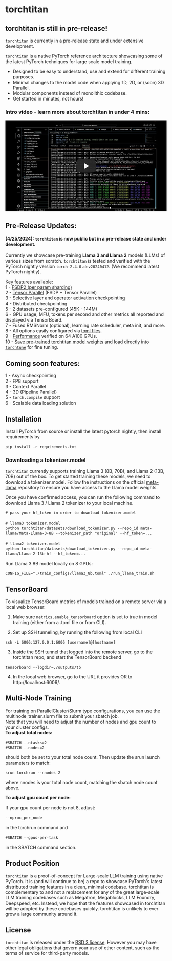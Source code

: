 # torchtitan

## torchtitan is still in pre-release!
`torchtitan` is currently in a pre-release state and under extensive development.

`torchtitan` is a native PyTorch reference architecture showcasing some of the latest PyTorch techniques for large scale model training.
* Designed to be easy to understand, use and extend for different training purposes.
* Minimal changes to the model code when applying 1D, 2D, or (soon) 3D Parallel.
* Modular components instead of monolithic codebase.
* Get started in minutes, not hours!

### Intro video - learn more about torchtitan in under 4 mins:

[![Welcome to TorchTrain!](assets/images/titan_play_video.jpg)](https://youtu.be/ee5DOEqD35I?si=_B94PbVv0V5ZnNKE "Welcome to TorchTrain!")

## Pre-Release Updates:
#### (4/25/2024): `torchtitan` is now public but in a pre-release state and under development.
Currently we showcase pre-training **Llama 3 and Llama 2** models (LLMs) of various sizes from scratch. `torchtitan` is tested and verified with the PyTorch nightly version `torch-2.4.0.dev20240412`. (We recommend latest PyTorch nightly).

Key features available:</br>
1 - [FSDP2 (per param sharding)](docs/fsdp.md) </br>
2 - [Tensor Parallel](https://pytorch.org/docs/stable/distributed.tensor.parallel.html) (FSDP + Tensor Parallel)</br>
3 - Selective layer and operator activation checkpointing </br>
4 - Distributed checkpointing </br>
5 - 2 datasets pre-configured (45K - 144M)</br>
6 - GPU usage, MFU, tokens per second and other metrics all reported and displayed via TensorBoard.</br>
7 - Fused RMSNorm (optional), learning rate scheduler, meta init, and more.</br>
8 - All options easily configured via [toml files](train_configs/).</br>
9 - [Performance](docs/performance.md) verified on 64 A100 GPUs.</br>
10 - [Save pre-trained torchtitan model weights](docs/checkpoint.md) and load directly into [`torchtune`](https://github.com/pytorch/torchtune) for fine tuning. </br>


## Coming soon features:
1 - Async checkpointing </br>
2 - FP8 support </br>
3 - Context Parallel </br>
4 - 3D (Pipeline Parallel) </br>
5 - `torch.compile` support </br>
6 - Scalable data loading solution </br>


## Installation

Install PyTorch from source or install the latest pytorch nightly, then install requirements by

```python
pip install -r requirements.txt
```

### Downloading a tokenizer.model

`torchtitan` currently supports training Llama 3 (8B, 70B), and Llama 2 (13B, 70B) out of the box. To get started training these models, we need to download a tokenizer.model. Follow the instructions on the official [meta-llama](https://huggingface.co/meta-llama/Meta-Llama-3-8B) repository to ensure you have access to the Llama model weights.

Once you have confirmed access, you can run the following command to download Llama 3 / Llama 2 tokenizer to your local machine.

```
# pass your hf_token in order to download tokenizer.model

# llama3 tokenizer.model
python torchtitan/datasets/download_tokenizer.py --repo_id meta-llama/Meta-Llama-3-8B --tokenizer_path "original" --hf_token=...

# llama2 tokenizer.model
python torchtitan/datasets/download_tokenizer.py --repo_id meta-llama/Llama-2-13b-hf --hf_token=...
```

Run Llama 3 8B model locally on 8 GPUs:

```
CONFIG_FILE="./train_configs/llama3_8b.toml" ./run_llama_train.sh
```


## TensorBoard

To visualize TensorBoard metrics of models trained on a remote server via a local web browser:

1. Make sure `metrics.enable_tensorboard` option is set to true in model training (either from a .toml file or from CLI).

2. Set up SSH tunneling, by running the following from local CLI
```
ssh -L 6006:127.0.0.1:6006 [username]@[hostname]
```

3. Inside the SSH tunnel that logged into the remote server, go to the torchtitan repo, and start the TensorBoard backend
```
tensorboard --logdir=./outputs/tb
```

4. In the local web browser, go to the URL it provides OR to http://localhost:6006/.


## Multi-Node Training
For training on ParallelCluster/Slurm type configurations, you can use the multinode_trainer.slurm file to submit your sbatch job.</br>
Note that you will need to adjust the number of nodes and gpu count to your cluster configs.</br>
<b>To adjust total nodes:</b>
```
#SBATCH --ntasks=2
#SBATCH --nodes=2
```
should both be set to your total node count.
Then update the srun launch parameters to match:
```
srun torchrun --nnodes 2
```
where nnodes is your total node count, matching the sbatch node count above.

<b>To adjust gpu count per node:</b>

If your gpu count per node is not 8, adjust:

```--nproc_per_node```

 in the torchrun command and

```#SBATCH --gpus-per-task```

in the SBATCH command section.

## Product Position
`torchtitan` is a proof-of-concept for Large-scale LLM training using native PyTorch. It is (and will continue to be) a repo to showcase PyTorch's latest distributed training features in a clean, minimal codebase. torchtitan is complementary to and not a replacement for any of the great large-scale LLM training codebases such as Megatron, Megablocks, LLM Foundry, Deepspeed, etc. Instead, we hope that the features showcased in torchtitan will be adopted by these codebases quickly. torchtitan is unlikely to ever grow a large community around it.

## License

`torchtitan` is released under the [BSD 3 license](./LICENSE). However you may have other legal obligations that govern your use of other content, such as the terms of service for third-party models.
